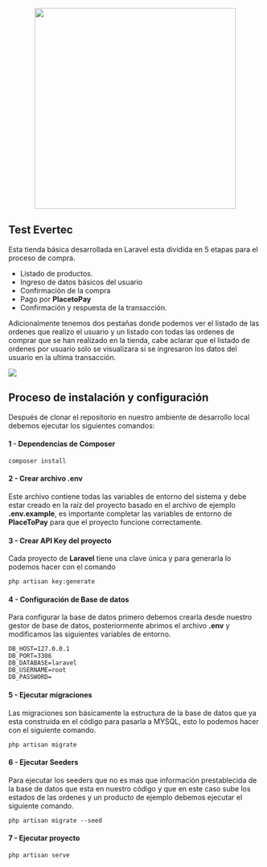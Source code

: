 <p align="center"><a href="https://laravel.com" target="_blank"><img src="https://www.evertecinc.com/wp-content/uploads/2020/07/logo-evertec.png" width="400"></a></p>


## Test Evertec

Esta tienda básica desarrollada en Laravel esta dividida en 5 etapas para el proceso de compra.

- Listado de productos.
- Ingreso de datos básicos del usuario
- Confirmación de la compra
- Pago por **PlacetoPay**
- Confirmación y respuesta de la transacción.

Adicionalmente tenemos dos pestañas donde podemos ver el listado de las ordenes que realizo el usuario y un listado con todas las ordenes de comprar que se han realizado en la tienda, cabe aclarar que el listado de ordenes por usuario solo se visualizara si se ingresaron los datos del usuario en la ultima transacción.

<img src="https://lh3.googleusercontent.com/2zT-9SMF5Xy0tb0gBLzSvpSCqhXNPu2v_mgVY-EP_ALhTrcqD-UpR17HF9YVA8ps56QkDU-Lm2bJz67kzmY=w2560-h937">

## Proceso de instalación y configuración

Después de clonar el repositorio en nuestro ambiente de desarrollo local debemos ejecutar los siguientes comandos:

#### 1 - Dependencias de Composer

```composer install```

#### 2 - Crear archivo .env

Este archivo contiene todas las variables de entorno del sistema y debe estar creado en la raíz del proyecto basado en el archivo de ejemplo **.env.example**, es importante completar las variables de entorno de **PlaceToPay** para que el proyecto funcione correctamente.

#### 3 - Crear API Key del proyecto

Cada proyecto de **Laravel** tiene una clave única y para generarla lo podemos hacer con el comando 

```php artisan key:generate```

#### 4 - Configuración de Base de datos

Para configurar la base de datos primero debemos crearla desde nuestro gestor de base de datos, posteriormente abrimos el archivo **.env** y modificamos las siguientes variables de entorno.

```DB_CONNECTION=mysql
DB_HOST=127.0.0.1
DB_PORT=3306
DB_DATABASE=laravel
DB_USERNAME=root
DB_PASSWORD=
```

#### 5 - Ejecutar migraciones

Las migraciones son básicamente la estructura de la base de datos que ya esta construida en el código para pasarla a MYSQL, esto lo podemos hacer con el siguiente comando.

```php artisan migrate```

#### 6 - Ejecutar Seeders

Para ejecutar los seeders que no es mas que información prestablecida de la base de datos que esta en nuestro código y que en este caso sube los estados de las ordenes y un producto de ejemplo debemos ejecutar el siguiente comando.

```php artisan migrate --seed```

#### 7 - Ejecutar proyecto

```php artisan serve```
